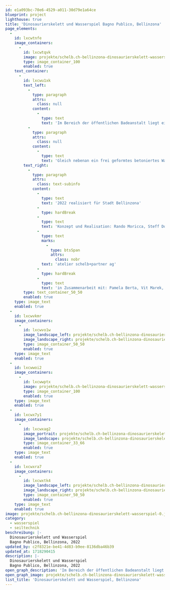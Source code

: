 ```yaml
---
id: e1a093bc-70e6-4529-a011-30d79e1a64ce
blueprint: project
lighthouse: true
title: 'Dinosaurierskelett und Wasserspiel Bagno Publico, Bellinzona'
page_elements:
  -
    id: lxcwtnfe
    image_containers:
      -
        id: lxcwtqvk
        image: projekte/schelb.ch-bellinzona-dinosaurierskelett-wasserspiel-0.jpg
        type: image_container_100
        enabled: true
    text_container:
      -
        id: lxcwu1xk
        text_left:
          -
            type: paragraph
            attrs:
              class: null
            content:
              -
                type: text
                text: 'Im Bereich der öffentlichen Badeanstalt liegt ein, im Sand verbuddeltes, T-Rex Skelett. Es animiert die Kinder mit archäologischem Eifer, Fossilien freizulegen. Auch kleine Beute und sonstige Gegenstände sind in Dino`s Bauchgerippe zu finden. Natürlich alles aus Stein gemeisselt.'
          -
            type: paragraph
            attrs:
              class: null
            content:
              -
                type: text
                text: 'Gleich nebenan ein frei geformtes betoniertes Wasserspiel für das ultimative Sand-Matsch-Buddelerlebnis.'
        text_right:
          -
            type: paragraph
            attrs:
              class: text-subinfo
            content:
              -
                type: text
                text: '2022 realisiert für Stadt Bellinzona'
              -
                type: hardBreak
              -
                type: text
                text: 'Konzept und Realisation: Rando Moricca, Steff Dobler, '
              -
                type: text
                marks:
                  -
                    type: btsSpan
                    attrs:
                      class: nobr
                text: 'atelier schelb+partner ag'
              -
                type: hardBreak
              -
                type: text
                text: 'in Zusammenarbeit mit: Pamela Berta, Vit Marek, Ronny Egger, Werkhof Bellinzona'
        type: text_container_50_50
        enabled: true
    type: image_text
    enabled: true
  -
    id: lxcwvkmr
    image_containers:
      -
        id: lxcwvo1w
        image_landscape_left: projekte/schelb.ch-bellinzona-dinosaurierskelett-wasserspiel-4.jpg
        image_landscape_right: projekte/schelb.ch-bellinzona-dinosaurierskelett-wasserspiel-5.jpg
        type: image_container_50_50
        enabled: true
    type: image_text
    enabled: true
  -
    id: lxcwwoi2
    image_containers:
      -
        id: lxcwwptx
        image: projekte/schelb.ch-bellinzona-dinosaurierskelett-wasserspiel-1.png
        type: image_container_100
        enabled: true
    type: image_text
    enabled: true
  -
    id: lxcwx7y1
    image_containers:
      -
        id: lxcwxag2
        image_portrait: projekte/schelb.ch-bellinzona-dinosaurierskelett-wasserspiel-3.jpg
        image_landscape: projekte/schelb.ch-bellinzona-dinosaurierskelett-wasserspiel-8.jpg
        type: image_container_33_66
        enabled: true
    type: image_text
    enabled: true
  -
    id: lxcwxra7
    image_containers:
      -
        id: lxcwxtk4
        image_landscape_left: projekte/schelb.ch-bellinzona-dinosaurierskelett-wasserspiel-6.jpg
        image_landscape_right: projekte/schelb.ch-bellinzona-dinosaurierskelett-wasserspiel-7.jpg
        type: image_container_50_50
        enabled: true
    type: image_text
    enabled: true
image: projekte/schelb.ch-bellinzona-dinosaurierskelett-wasserspiel-0.jpg
category:
  - wasserspiel
  - seiltechnik
beschreibung: |-
  Dinosaurierskelett und Wasserspiel
  Bagno Publico, Bellinzona, 2022
updated_by: c2f8321e-be41-4d83-b9ee-8136dba46b39
updated_at: 1718290415
description: |-
  Dinosaurierskelett und Wasserspiel
  Bagno Publico, Bellinzona, 2022
open_graph_description: 'Im Bereich der öffentlichen Badeanstalt liegt ein, im Sand verbuddeltes, T-Rex Skelett. Es animiert die Kinder mit archäologischem Eifer, Fossilien freizulegen. Auch kleine Beute und sonstige Gegenstände sind in Dino`s Bauchgerippe zu finden. Natürlich alles aus Stein gemeisselt. Gleich nebenan ein frei geformtes betoniertes Wasserspiel für das ultimative Sand-Matsch-Buddelerlebnis.'
open_graph_image: projekte/schelb.ch-bellinzona-dinosaurierskelett-wasserspiel-0.jpg
list_title: 'Dinosaurierskelett und Wasserspiel, Bellinzona'
---
```

